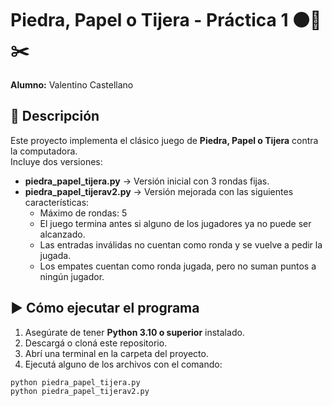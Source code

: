 # Piedra, Papel o Tijera - Práctica 1 ⚫📜✂️

**Alumno:** Valentino Castellano  

## 📌 Descripción
Este proyecto implementa el clásico juego de **Piedra, Papel o Tijera** contra la computadora.  
Incluye dos versiones:

- **piedra_papel_tijera.py** → Versión inicial con 3 rondas fijas.  
- **piedra_papel_tijerav2.py** → Versión mejorada con las siguientes características:  
  - Máximo de rondas: 5 
  - El juego termina antes si alguno de los jugadores ya no puede ser alcanzado.  
  - Las entradas inválidas no cuentan como ronda y se vuelve a pedir la jugada.  
  - Los empates cuentan como ronda jugada, pero no suman puntos a ningún jugador.  

## ▶️ Cómo ejecutar el programa
1. Asegúrate de tener **Python 3.10 o superior** instalado.  
2. Descargá o cloná este repositorio.  
3. Abrí una terminal en la carpeta del proyecto.  
4. Ejecutá alguno de los archivos con el comando:

```bash
python piedra_papel_tijera.py
python piedra_papel_tijerav2.py
